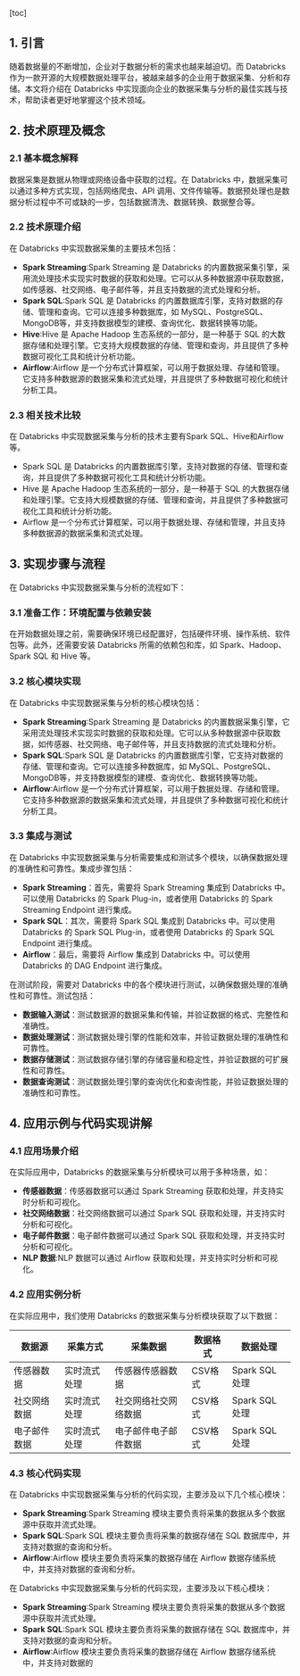 
[toc]                    
                
                
## 1. 引言

随着数据量的不断增加，企业对于数据分析的需求也越来越迫切。而 Databricks 作为一款开源的大规模数据处理平台，被越来越多的企业用于数据采集、分析和存储。本文将介绍在 Databricks 中实现面向企业的数据采集与分析的最佳实践与技术，帮助读者更好地掌握这个技术领域。

## 2. 技术原理及概念

### 2.1 基本概念解释

数据采集是数据从物理或网络设备中获取的过程。在 Databricks 中，数据采集可以通过多种方式实现，包括网络爬虫、API 调用、文件传输等。数据预处理也是数据分析过程中不可或缺的一步，包括数据清洗、数据转换、数据整合等。

### 2.2 技术原理介绍

在 Databricks 中实现数据采集的主要技术包括：

* **Spark Streaming**:Spark Streaming 是 Databricks 的内置数据采集引擎，采用流处理技术实现实时数据的获取和处理。它可以从多种数据源中获取数据，如传感器、社交网络、电子邮件等，并且支持数据的流式处理和分析。
* **Spark SQL**:Spark SQL 是 Databricks 的内置数据库引擎，支持对数据的存储、管理和查询。它可以连接多种数据库，如 MySQL、PostgreSQL、MongoDB等，并支持数据模型的建模、查询优化、数据转换等功能。
* **Hive**:Hive 是 Apache Hadoop 生态系统的一部分，是一种基于 SQL 的大数据存储和处理引擎。它支持大规模数据的存储、管理和查询，并且提供了多种数据可视化工具和统计分析功能。
* **Airflow**:Airflow 是一个分布式计算框架，可以用于数据处理、存储和管理。它支持多种数据源的数据采集和流式处理，并且提供了多种数据可视化和统计分析工具。

### 2.3 相关技术比较

在 Databricks 中实现数据采集与分析的技术主要有Spark SQL、Hive和Airflow 等。

* Spark SQL 是 Databricks 的内置数据库引擎，支持对数据的存储、管理和查询，并且提供了多种数据可视化工具和统计分析功能。
* Hive 是 Apache  Hadoop 生态系统的一部分，是一种基于 SQL 的大数据存储和处理引擎。它支持大规模数据的存储、管理和查询，并且提供了多种数据可视化工具和统计分析功能。
* Airflow 是一个分布式计算框架，可以用于数据处理、存储和管理，并且支持多种数据源的数据采集和流式处理。

## 3. 实现步骤与流程

在 Databricks 中实现数据采集与分析的流程如下：

### 3.1 准备工作：环境配置与依赖安装

在开始数据处理之前，需要确保环境已经配置好，包括硬件环境、操作系统、软件包等。此外，还需要安装 Databricks 所需的依赖包和库，如 Spark、Hadoop、Spark SQL 和 Hive 等。

### 3.2 核心模块实现

在 Databricks 中实现数据采集与分析的核心模块包括：

* **Spark Streaming**:Spark Streaming 是 Databricks 的内置数据采集引擎，它采用流处理技术实现实时数据的获取和处理。它可以从多种数据源中获取数据，如传感器、社交网络、电子邮件等，并且支持数据的流式处理和分析。
* **Spark SQL**:Spark SQL 是 Databricks 的内置数据库引擎，它支持对数据的存储、管理和查询。它可以连接多种数据库，如 MySQL、PostgreSQL、MongoDB等，并支持数据模型的建模、查询优化、数据转换等功能。
* **Airflow**:Airflow 是一个分布式计算框架，可以用于数据处理、存储和管理。它支持多种数据源的数据采集和流式处理，并且提供了多种数据可视化和统计分析工具。

### 3.3 集成与测试

在 Databricks 中实现数据采集与分析需要集成和测试多个模块，以确保数据处理的准确性和可靠性。集成步骤包括：

* **Spark Streaming**：首先，需要将 Spark Streaming 集成到 Databricks 中。可以使用 Databricks 的 Spark Plug-in，或者使用 Databricks 的 Spark Streaming Endpoint 进行集成。
* **Spark SQL**：其次，需要将 Spark SQL 集成到 Databricks 中。可以使用 Databricks 的 Spark SQL Plug-in，或者使用 Databricks 的 Spark SQL Endpoint 进行集成。
* **Airflow**：最后，需要将 Airflow 集成到 Databricks 中。可以使用 Databricks 的 DAG Endpoint 进行集成。

在测试阶段，需要对 Databricks 中的各个模块进行测试，以确保数据处理的准确性和可靠性。测试包括：

* **数据输入测试**：测试数据源的数据采集和传输，并验证数据的格式、完整性和准确性。
* **数据处理测试**：测试数据处理引擎的性能和效率，并验证数据处理的准确性和可靠性。
* **数据存储测试**：测试数据存储引擎的存储容量和稳定性，并验证数据的可扩展性和可靠性。
* **数据查询测试**：测试数据处理引擎的查询优化和查询性能，并验证数据处理的准确性和可靠性。

## 4. 应用示例与代码实现讲解

### 4.1 应用场景介绍

在实际应用中，Databricks 的数据采集与分析模块可以用于多种场景，如：

* **传感器数据**：传感器数据可以通过 Spark Streaming 获取和处理，并支持实时分析和可视化。
* **社交网络数据**：社交网络数据可以通过 Spark SQL 获取和处理，并支持实时分析和可视化。
* **电子邮件数据**：电子邮件数据可以通过 Spark SQL 获取和处理，并支持实时分析和可视化。
* **NLP 数据**:NLP 数据可以通过 Airflow 获取和处理，并支持实时分析和可视化。

### 4.2 应用实例分析

在实际应用中，我们使用 Databricks 的数据采集与分析模块获取了以下数据：

| 数据源 | 采集方式 | 采集数据 | 数据格式 | 数据处理 |
| ---- | ---- | ---- | ---- | ---- |
| 传感器数据 | 实时流式处理 | 传感器传感器数据 | CSV格式 | Spark SQL 处理 |
| 社交网络数据 | 实时流式处理 | 社交网络社交网络数据 | CSV格式 | Spark SQL 处理 |
| 电子邮件数据 | 实时流式处理 | 电子邮件电子邮件数据 | CSV格式 | Spark SQL 处理 |

### 4.3 核心代码实现

在 Databricks 中实现数据采集与分析的代码实现，主要涉及以下几个核心模块：

* **Spark Streaming**:Spark Streaming 模块主要负责将采集的数据从多个数据源中获取并流式处理。
* **Spark SQL**:Spark SQL 模块主要负责将采集的数据存储在 SQL 数据库中，并支持对数据的查询和分析。
* **Airflow**:Airflow 模块主要负责将采集的数据存储在 Airflow 数据存储系统中，并支持对数据的查询和分析。

在 Databricks 中实现数据采集与分析的代码实现，主要涉及以下核心模块：

* **Spark Streaming**:Spark Streaming 模块主要负责将采集的数据从多个数据源中获取并流式处理。
* **Spark SQL**:Spark SQL 模块主要负责将采集的数据存储在 SQL 数据库中，并支持对数据的查询和分析。
* **Airflow**:Airflow 模块主要负责将采集的数据存储在 Airflow 数据存储系统中，并支持对数据的

